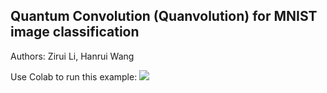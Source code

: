## Quantum Convolution (Quanvolution) for MNIST image classification

Authors: Zirui Li, Hanrui Wang

Use Colab to run this example: [![](https://colab.research.google.com/assets/colab-badge.svg)](https://colab.research.google.com/github/mit-han-lab/once-for-all/blob/master/examples/quanvolution/quanvolution.ipynb)
